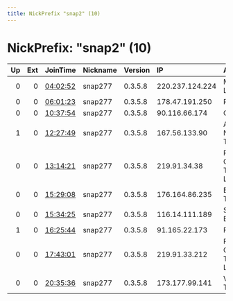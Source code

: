 ```yaml
---
title: NickPrefix "snap2" (10)
---
```


# NickPrefix: "snap2" (10)

|   Up |   Ext | JoinTime                                                                                            | Nickname   | Version   | IP              | AS                                       | CC   |   ORp |   Dirp | OS    | Contact   |   eFamMembers |
|-----:|------:|:----------------------------------------------------------------------------------------------------|:-----------|:----------|:----------------|:-----------------------------------------|:-----|------:|-------:|:------|:----------|--------------:|
|    0 |     0 | [04:02:52](https://metrics.torproject.org/rs.html#details/D8EBA0F938901F02A5C203857D91023C5EA3792A) | snap277    | 0.3.5.8   | 220.237.124.224 | Microplex PTY LTD                        | au   | 39137 |      0 | Linux | None      |             1 |
|    0 |     0 | [06:01:23](https://metrics.torproject.org/rs.html#details/74C52A84FA74643C9E03E83AF343842D87C45866) | snap277    | 0.3.5.8   | 178.47.191.250  | Rostelecom                               | ru   | 37121 |      0 | Linux | None      |             1 |
|    0 |     0 | [10:37:54](https://metrics.torproject.org/rs.html#details/AE913BA3482CE469E0E5D4FE6BBD3B4DF64F044A) | snap277    | 0.3.5.8   | 90.116.66.174   | Orange                                   | fr   | 33952 |      0 | Linux | None      |             1 |
|    1 |     0 | [12:27:49](https://metrics.torproject.org/rs.html#details/71E7F886283059BED10FCB26BB1102D0E8318385) | snap277    | 0.3.5.8   | 167.56.133.90   | Administracion Nacional de Telecomunicac | uy   | 42419 |      0 | Linux | None      |             1 |
|    0 |     0 | [13:14:21](https://metrics.torproject.org/rs.html#details/94136B914831B0C7D81181EC38A904F3B662C1F9) | snap277    | 0.3.5.8   | 219.91.34.38    | Peicity Digital Cable Television., LTD   | tw   | 39665 |      0 | Linux | None      |             1 |
|    0 |     0 | [15:29:08](https://metrics.torproject.org/rs.html#details/5B3C765824324E5741E7607767B4792BA090CBD7) | snap277    | 0.3.5.8   | 176.164.86.235  | Bouygues Telecom SA                      | fr   | 42783 |      0 | Linux | None      |             1 |
|    0 |     0 | [15:34:25](https://metrics.torproject.org/rs.html#details/67C1A89CA6EC2A89FCC89C3F9067A1C60966DA76) | snap277    | 0.3.5.8   | 116.14.111.189  | Singtel Fibre Broadband                  | sg   | 38471 |      0 | Linux | None      |             1 |
|    1 |     0 | [16:25:44](https://metrics.torproject.org/rs.html#details/5CC73C055E2EA4A81DA628AB9067C235A8D12868) | snap277    | 0.3.5.8   | 91.165.22.173   | Free SAS                                 | fr   | 43569 |      0 | Linux | None      |             1 |
|    0 |     0 | [17:43:01](https://metrics.torproject.org/rs.html#details/0AFA4CFF252007452623583706376C940ECE4637) | snap277    | 0.3.5.8   | 219.91.33.212   | Peicity Digital Cable Television., LTD   | tw   | 40311 |      0 | Linux | None      |             1 |
|    0 |     0 | [20:35:36](https://metrics.torproject.org/rs.html#details/E566E9C97E98C157DA158249C1C8E5ACEF0D7EAA) | snap277    | 0.3.5.8   | 173.177.99.141  | Videotron Telecom Ltee                   | ca   | 36473 |      0 | Linux | None      |             1 |
